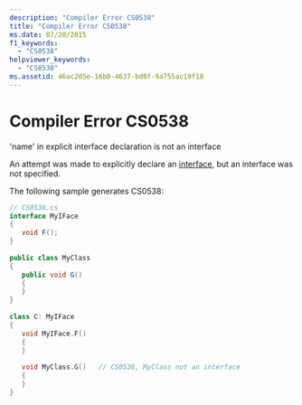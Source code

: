 ```yaml
---
description: "Compiler Error CS0538"
title: "Compiler Error CS0538"
ms.date: 07/20/2015
f1_keywords: 
  - "CS0538"
helpviewer_keywords: 
  - "CS0538"
ms.assetid: 46ac205e-16b0-4637-bd0f-9a755ac19f18
---
```

# Compiler Error CS0538
'name' in explicit interface declaration is not an interface  
  
 An attempt was made to explicitly declare an [interface](../language-reference/keywords/interface.md), but an interface was not specified.  
  
 The following sample generates CS0538:  
  
```csharp  
// CS0538.cs  
interface MyIFace  
{  
   void F();  
}  
  
public class MyClass  
{  
   public void G()  
   {  
   }  
}  
  
class C: MyIFace  
{  
   void MyIFace.F()  
   {  
   }  
  
   void MyClass.G()   // CS0538, MyClass not an interface  
   {  
   }  
}  
```

